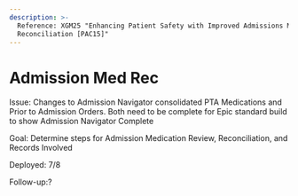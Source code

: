 ```yaml
---
description: >-
  Reference: XGM25 "Enhancing Patient Safety with Improved Admissions Medication
  Reconciliation [PAC15]"
---
```


# Admission Med Rec

Issue: Changes to Admission Navigator consolidated PTA Medications and Prior to Admission Orders. Both need to be complete for Epic standard build to show Admission Navigator Complete

Goal: Determine steps for Admission Medication Review, Reconciliation, and Records Involved

Deployed: 7/8

Follow-up:?
